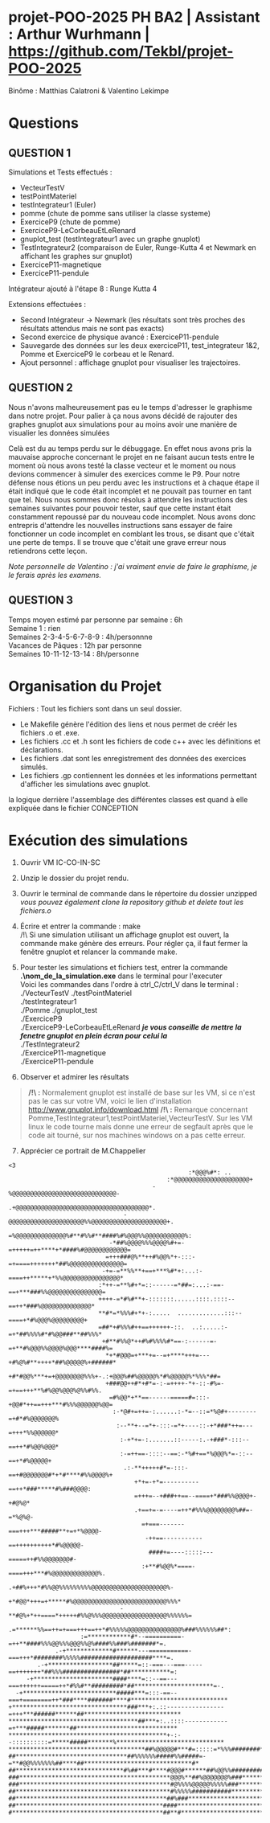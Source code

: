 # projet-POO-2025 PH BA2 | Assistant : Arthur Wurhmann | https://github.com/Tekbl/projet-POO-2025
Binôme : Matthias Calatroni & Valentino Lekimpe 

# Questions

## QUESTION 1  

Simulations et Tests effectués :
- VecteurTestV
- testPointMateriel
- testIntegrateur1 (Euler)
- pomme (chute de pomme sans utiliser la classe systeme)
- ExerciceP9 (chute de pomme)
- ExerciceP9-LeCorbeauEtLeRenard
- gnuplot_test (testIntegrateur1 avec un graphe gnuplot)
- TestIntegrateur2 (comparaison de Euler, Runge-Kutta 4 et Newmark en affichant les graphes sur gnuplot)
- ExerciceP11-magnetique
- ExerciceP11-pendule

Intégrateur ajouté à l'étape 8 : Runge Kutta 4

Extensions effectuées :
- Second Intégrateur -> Newmark (les résultats sont très proches des résultats attendus mais ne sont pas exacts)
- Second exercice de physique avancé : ExerciceP11-pendule
- Sauvegarde des données sur les deux exerciceP11, test_integrateur 1&2, Pomme et ExerciceP9 le corbeau et le Renard.
- Ajout personnel : affichage gnuplot pour visualiser les trajectoires.

## QUESTION 2 

Nous n'avons malheureusement pas eu le temps d'adresser le graphisme dans notre projet. 
Pour palier à ça nous avons décidé de rajouter des graphes gnuplot aux simulations pour au moins avoir une manière de visualier les données simulées 

Celà est du au temps perdu sur le débuggage. En effet nous avons pris la mauvaise approche concernant le projet en ne faisant aucun tests entre le moment où nous avons testé la classe vecteur et le moment ou nous devions commencer à simuler des exercices comme le P9.
Pour notre défense nous étions un peu perdu avec les instructions et à chaque étape il était indiqué que le code était incomplet et ne pouvait pas tourner en tant que tel. Nous nous sommes donc résolus à attendre les instructions des semaines suivantes pour pouvoir tester, sauf que cette instant était constamment repoussé par du nouveau code incomplet.
Nous avons donc entrepris d'attendre les nouvelles instructions sans essayer de faire fonctionner un code incomplet en comblant les trous, se disant que c'était une perte de temps. Il se trouve que c'était une grave erreur nous retiendrons cette leçon.  

_Note personnelle de Valentino : j'ai vraiment envie de faire le graphisme, je le ferais après les examens._


## QUESTION 3 

Temps moyen estimé par personne par semaine : 6h  
Semaine 1 : rien  
Semaines 2-3-4-5-6-7-8-9 : 4h/personnne  
Vacances de Pâques : 12h par personne  
Semaines 10-11-12-13-14 : 8h/personne  

# Organisation du Projet 

Fichiers :
Tout les fichiers sont dans un seul dossier.
- Le Makefile génère l'édition des liens et nous permet de créér les fichiers .o et .exe.
- Les fichiers .cc et .h sont les fichiers de code c++ avec les définitions et déclarations.
- Les fichiers .dat sont les enregistrement des données des exercices simulés.
- Les fichiers .gp contiennent les données et les informations permettant d'afficher les simulations avec gnuplot.


la logique derrière l'assemblage des différentes classes est quand à elle expliquée dans le fichier CONCEPTION

# Exécution des simulations 

1. Ouvrir VM IC-CO-IN-SC
2. Unzip le dossier du projet rendu. 
3. Ouvrir le terminal de commande dans le répertoire du dossier unzipped  
 _vous pouvez également clone la repository github et delete tout les fichiers.o_
4. Écrire et entrer la commande : make       
/!\ Si une simulation utilisant un affichage gnuplot est ouvert, la commande make génère des erreurs. Pour régler ça, il faut fermer la fenêtre gnuplot et relancer la commande make.

5. Pour tester les simulations et fichiers test, entrer la commande **.\nom_de_la_simulation.exe** dans le terminal pour l'executer  
Voici les commandes dans l'ordre à ctrl_C/ctrl_V dans le terminal :   
    ./VecteurTestV 
    ./testPointMateriel  
    ./testIntegrateur1  
    ./Pomme
    ./gnuplot_test  
    ./ExerciceP9  
    ./ExerciceP9-LeCorbeauEtLeRenard _**je vous conseille de mettre la fenetre gnuplot en plein écran pour celui la**_  
    ./TestIntegrateur2  
    ./ExerciceP11-magnetique  
    ./ExerciceP11-pendule  

6. Observer et admirer les résultats

>**/!\ :** Normalement gnuplot est installé de base sur les VM, si ce n'est pas le cas sur votre VM, voici le lien d'installation http://www.gnuplot.info/download.html
>**/!\ :** Remarque concernant Pomme,TestIntegrateur1,testPointMateriel,VecteurTestV. Sur les VM linux le code tourne mais donne une erreur de segfault après que le code ait tourné, sur nos machines windows on a pas cette erreur.


7. Apprécier ce portrait de M.Chappelier 
```
<3                                                          
                                                  :*@@@%#*: ..                                              
                                            :*@@@@@@@@@@@@@@@@@@@@@+                                        
                                        -%@@@@@@@@@@@@@@@@@@@@@@@@@@@@@-                                    
                                   .+@@@@@@@@@@@@@@@@@@@@@@@@@@@@@@@@@@@@@*.                                
                                -@@@@@@@@@@@@@@@@@@@@@%%@@@@@@@@@@@@@@@@@@@@@+.                             
                              =%@@@@@@@@@@@@@@%#**#%%#**####%#%@@@%%@@@@@@@@@@@%:                           
                            -*##%@@@@%%%@@@@%#+=-=+++++=++****+*####%#@@@@@@@@@@@@=                         
                           =+++###@%**++#%@@%*+-:::-=+====+++++++*##%@@@@@@@@@@@@@@@=                       
                          -+=-=**%%**+==+***%#*+:...:-====++*****+*%%@@@@@@@@@@@@@@@@*                      
                         :*++-=**%#+*=::------=*##=:...:-==-==+***###%%@@@@@@@@@@@@@@@=                     
                         ++++-=*#%#**+-:::::::......::::.::::--==++*###%@@@@@@@@@@@@@@*                     
                         **#*=*%%%#+*+-:.....  .............:::--====+*#%@@@%@@@@@@@@@+                     
                         =##*+#%%%#++==++++++-::.  ..:.....:-=+*##%%%%#*#%@@###**##%%%*                     
                          +#**#%%@*++#%#%%%%#*==-:------=-=+**#%@@@%%@@@@%@@@****####%=                     
                           *+*#@@@=+***+=--=+****+++=---+#%@%#**++++*##%@@@@@%+######*                      
                           +#*#@@%***+=+@@@@@@@@%%%+-.:+@@@%##%@@@@@%*#%@@@@@%*%%%*##=                      
                           +###@@++#*+#*=-:-=++++-*+-::-#%=-=+==+++**%#%@@%@@@%@%%#%%.                      
                            =#%@@*+**==------=====#=:::-+@@#*++==+++***#%%%@@@@@@%@@=                       
                             :-*@#+=++=-:......:-*=--::=*%@#+--------=+#*#%@@@@@@@%                         
                              :--**+--=*+-:::-=*+----::-+*###*++=---=+++*%%@@@@@@*                          
                               :-+*+=-:.......::-----:.-+###*-:::--==++*#%@@%@@@*                           
                               :-=++==-::::--==:-*%#+==*%@@@%*=-::--==+*#%@@@@@+                            
                                .:-**+++++#*=-:::-==+#@@@@@@@#*+*#****#%%@@@@%+                             
                                   +*+=-+*=----------==++*###*****#%###@@@@:                                
                                   =+++=--+###++==--====+*###%%@@@@+-+#@%@*                                 
                                   .+==+=-=----=++*#%%%@@@@@@@@%##=-=*%@%@-                                 
                                     =+===-------===+++***#####**+=+*%@@@@-                                 
                                      -++==-----------==++++++++++*#%@@@@@-                                 
                                       ####+=----:::::---=====++#%%@@@@@@@#-                                
                                     :+**#%@@%*====-====+++***#%@@@@@@@@@@@@@%.                             
                                  .+##%+++*#%%@@%%%%%%%%%@@@@@@@@@@@@@@@@@@@@@%-                            
                                 +*#@@*+++=+*****#%@@@@@@@@@@@@@@@@@@@@@@@@@@%%%*                           
                               -**#@%+*++====*+++++#%%@%%%@@@@@@@@@@@@@@@@@@%%%%%%=                         
                          .=******%%==++=+===+++==++*#%%%%%@@@@@@@@@@@@@@@%###%%%%%%##*:                    
                    :=************#*--==========-=++**####%%%@@%%%@@@%%@%####%%###%#######*=.               
             .-+*************#******---===========-===+++*########%%%%%####################****=.           
        .-+******************##*****=::-===---===-----==+++++++*##%%%################*##***********=:       
     -+**********************####****=::--==---===++++++=====++*#%%#**#########*##**********************=-. 
  -+**************************#####***=:::-==--===+========++*###****#######****#***************************
+********************************###***+:.::----------------=+++***######******##***************************
************************************##***+:..::::------------=+***#####*******##****************************
********************************************+-:--::::::::::=*****#####*******%******************************
**************************************##%@@@@@#***#=:::::=*%%%########*****#%*******************************
##*******************************##%%%%%%#####%%#####=-=**#@@%%%%%%%##****##******************************#*
##******************************#%##***#****#@@@#******##%@@%%#############******************************##*
###******************************************@@@%**##%@@@@@@@%###***************************************###*
###******************************************#@%%%%@@@@@%%%%%###***************************************####*
##*******************************************#%%%%%###########***************************************######*
##******************************************##%###************************************************#########*
##*****************************************####***************************************************########**
#******************************************##**#************************************************##########**